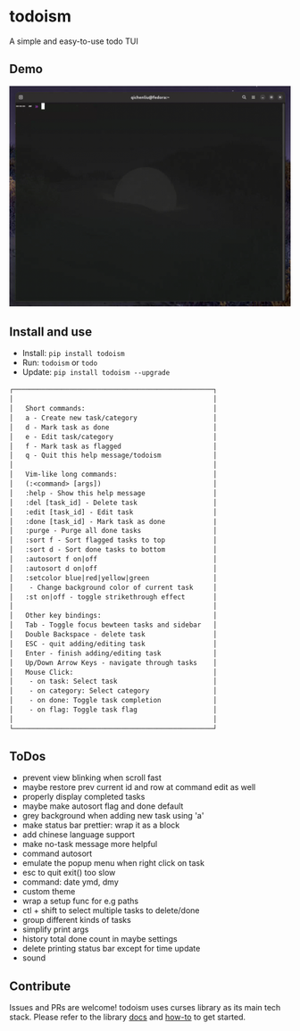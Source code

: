 # todoism

A simple and easy-to-use todo TUI

## Demo

![UI](./assets/demo.gif)

## Install and use

- Install: `pip install todoism`
- Run: `todoism` or `todo`
- Update: `pip install todoism --upgrade`

```txt
┌──────────────────────────────────────────────────┐
│                                                  │
│   Short commands:                                │
│   a - Create new task/category                   │
│   d - Mark task as done                          │
│   e - Edit task/category                         │
│   f - Mark task as flagged                       │
│   q - Quit this help message/todoism             │
│                                                  │
│   Vim-like long commands:                        │
│   (:<command> [args])                            │
│   :help - Show this help message                 │
│   :del [task_id] - Delete task                   │
│   :edit [task_id] - Edit task                    │
│   :done [task_id] - Mark task as done            |
│   :purge - Purge all done tasks                  │
│   :sort f - Sort flagged tasks to top            │
│   :sort d - Sort done tasks to bottom            │
│   :autosort f on|off                             │
│   :autosort d on|off                             │
│   :setcolor blue|red|yellow|green                │
│    - Change background color of current task     │
│   :st on|off - toggle strikethrough effect       │
│                                                  │
│   Other key bindings:                            │
│   Tab - Toggle focus bewteen tasks and sidebar   │
│   Double Backspace - delete task                 │
│   ESC - quit adding/editing task                 │
│   Enter - finish adding/editing task             │
│   Up/Down Arrow Keys - navigate through tasks    │
│   Mouse Click:                                   │
│    - on task: Select task                        │
│    - on category: Select category                │
│    - on done: Toggle task completion             │
│    - on flag: Toggle task flag                   │
│                                                  │
└──────────────────────────────────────────────────┘
```

## ToDos

- prevent view blinking when scroll fast
- maybe restore prev current id and row at command edit as well
- properly display completed tasks
- maybe make autosort flag and done default
- grey background when adding new task using 'a'
- make status bar prettier: wrap it as a block
- add chinese language support
- make no-task message more helpful
- command autosort
- emulate the popup menu when right click on task
- esc to quit exit() too slow
- command: date ymd, dmy
- custom theme
- wrap a setup func for e.g paths
- ctl + shift to select multiple tasks to delete/done
- group different kinds of tasks
- simplify print args
- history total done count in maybe settings
- delete printing status bar except for time update
- sound

## Contribute

Issues and PRs are welcome! todoism uses curses library as its main tech stack. Please refer to the library [docs](https://docs.python.org/3/library/curses.html#module-curses) and [how-to](https://docs.python.org/3/howto/curses.html) to get started.
